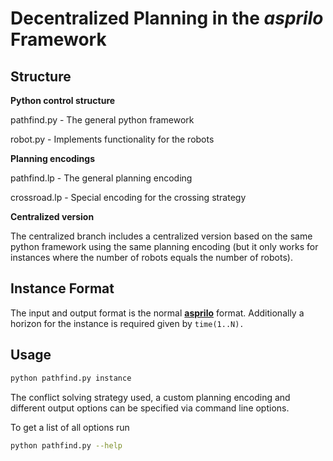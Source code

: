 # Decentralized Planning in the *asprilo* Framework

## Structure

**Python control structure**

pathfind.py - The general python framework 

robot.py - Implements functionality for the robots

**Planning encodings**

pathfind.lp - The general planning encoding 

crossroad.lp - Special encoding for the crossing strategy

**Centralized version**

The centralized branch includes a centralized version based on the same python framework using the same planning encoding (but it only works for instances where the number of robots equals the number of robots).

## Instance Format

The input and output format is the normal [**asprilo**](<https://potassco.org/asprilo>) format.
Additionally a horizon for the instance is required given by `time(1..N).`

## Usage

```bash
python pathfind.py instance
```

The conflict solving strategy used, a custom planning encoding and different output options can be specified via command line options.

To get a list of all options run
```bash
python pathfind.py --help
```
